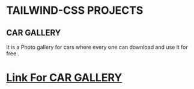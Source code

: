 # TAILWIND-CSS PROJECTS

## CAR GALLERY

It is a Photo gallery for cars where every one can download and use it for free .


# [Link For CAR GALLERY][def]
[def]:https://iridescent-croissant-13552d.netlify.app/

